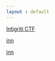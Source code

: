 ```yaml
---
layout : default
---
```


[Intigriti CTF](http://www.r0hansh.github.io/posts/intigriti-CTF.html)

[inn](https://www.r0hansh.github.io/posts/inn)


[inn](https://www.r0hansh.github.io/posts/inn.html)
